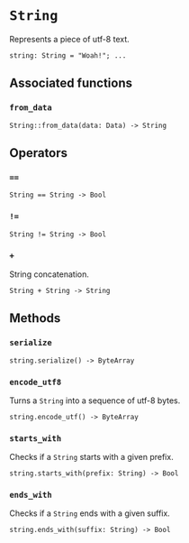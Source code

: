 # `String`

Represents a piece of utf-8 text.

```helios
string: String = "Woah!"; ...
```

## Associated functions

### `from_data`

```helios
String::from_data(data: Data) -> String
```

## Operators

### `==`

```helios
String == String -> Bool
```

### `!=`

```helios
String != String -> Bool
```

### `+`

String concatenation.

```helios
String + String -> String
```

## Methods

### `serialize`

```helios
string.serialize() -> ByteArray
```

### `encode_utf8`

Turns a `String` into a sequence of utf-8 bytes.

```helios
string.encode_utf() -> ByteArray
```

### `starts_with`

Checks if a `String` starts with a given prefix.

```helios
string.starts_with(prefix: String) -> Bool
```

### `ends_with`

Checks if a `String` ends with a given suffix.

```helios
string.ends_with(suffix: String) -> Bool
```